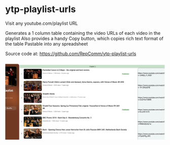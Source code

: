 # ytp-playlist-urls

Visit any youtube.com/playlist URL

Generates a 1 column table containing the video URLs of each video in the playlist
Also provides a handy Copy button, which copies rich text format of the table
Pastable into any spreadsheet

Source code at: https://github.com/RepComm/ytp-playlist-urls

![img](./example.png)
